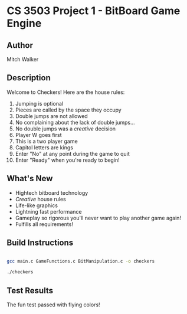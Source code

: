 # CS 3503 Project 1 - BitBoard Game Engine

## Author
Mitch Walker

## Description
Welcome to Checkers!
Here are the house rules:
1. Jumping is optional
2. Pieces are called by the space they occupy
3. Double jumps are not allowed
4. No complaining about the lack of double jumps...
5. No double jumps was a *creative* decision
6. Player W goes first
7. This is a two player game
8. Capitol letters are kings
9. Enter "No" at any point during the game to quit
10. Enter "Ready" when you're ready to begin!

## What's New
- Hightech bitboard technology
- *Creative* house rules
- Life-like graphics
- Lightning fast performance
- Gameplay so rigorous you'll never want to play another game again!
- Fulfills all requirements!

## Build Instructions
```bash

gcc main.c GameFunctions.c BitManipulation.c -o checkers

./checkers

```

## Test Results
The fun test passed with flying colors!
